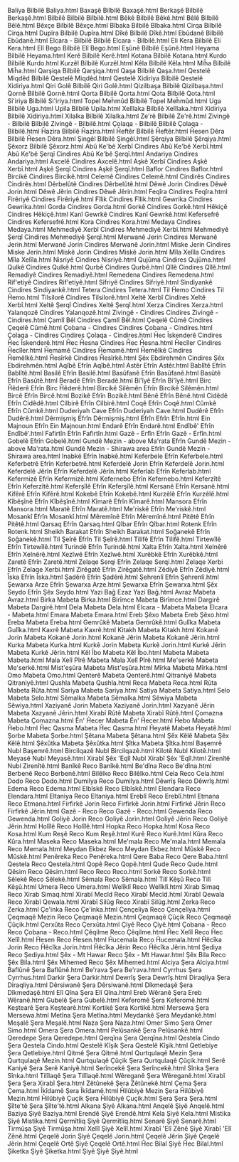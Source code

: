 Baliya	Bilbilê	Baliya.html
Baxaşê	Bilbilê	Baxaşê.html
Berkaşê	Bilbilê	Berkaşê.html
Bilbilê	Bilbilê	Bilbilê.html
Bêkê	Bilbilê	Bêkê.html
Bêlê	Bilbilê	Bêlê.html
Bêxçe	Bilbilê	Bêxçe.html
Bîbaka	Bilbilê	Bîbaka.html
Cirqa	Bilbilê	Cirqa.html
Dupîra	Bilbilê	Dupîra.html
Dîkê	Bilbilê	Dîkê.html
Ebûdanê	Bilbilê	Ebûdanê.html
Elcara - Bilbilê	Bilbilê	Elcara - Bilbilê.html
Eli Kera	Bilbilê	Eli Kera.html
Elî Bego	Bilbilê	Elî Bego.html
Eşûnê	Bilbilê	Eşûnê.html
Heyama	Bilbilê	Heyama.html
Kerê	Bilbilê	Kerê.html
Kotana	Bilbilê	Kotana.html
Kurdo	Bilbilê	Kurdo.html
Kurzêl	Bilbilê	Kurzêl.html
Kêla	Bilbilê	Kêla.html
Miĥa	Bilbilê	Miĥa.html
Qarşiqa	Bilbilê	Qarşiqa.html
Qaşa	Bilbilê	Qaşa.html
Qestelê Miqdêd	Bilbilê	Qestelê Miqdêd.html
Qestelê Xidiriya	Bilbilê	Qestelê Xidiriya.html
Qiri Golê	Bilbilê	Qiri Golê.html
Qizilbaşa	Bilbilê	Qizilbaşa.html
Qornê	Bilbilê	Qornê.html
Qorta	Bilbilê	Qorta.html
Qota	Bilbilê	Qota.html
Si'iriya	Bilbilê	Si'iriya.html
Topel Meĥmûd	Bilbilê	Topel Meĥmûd.html
Uga	Bilbilê	Uga.html
Upila	Bilbilê	Upila.html
Xelîlaka	Bilbilê	Xelîlaka.html
Xidiriya	Bilbilê	Xidiriya.html
Xilalka	Bilbilê	Xilalka.html
Ze'rê	Bilbilê	Ze'rê.html
Zivingê - Bilbilê	Bilbilê	Zivingê - Bilbilê.html
Çolaqa - Bilbilê	Bilbilê	Çolaqa - Bilbilê.html
Ĥazira	Bilbilê	Ĥazira.html
Ĥeftêr	Bilbilê	Ĥeftêr.html
Ĥesen Dêra	Bilbilê	Ĥesen Dêra.html
Şingêl	Bilbilê	Şingêl.html
Şêrqiya	Bilbilê	Şêrqiya.html
Şêxorz	Bilbilê	Şêxorz.html
Abû Ke'bê Xerbî	Cindires	Abû Ke'bê Xerbî.html
Abû Ke'bê Şerqî	Cindires	Abû Ke'bê Şerqî.html
Andariya	Cindires	Andariya.html
Axcelê	Cindires	Axcelê.html
Aşkê Xerbî	Cindires	Aşkê Xerbî.html
Aşkê Şerqî	Cindires	Aşkê Şerqî.html
Baflor	Cindires	Baflor.html
Bircikê	Cindires	Bircikê.html
Celemê	Cindires	Celemê.html
Cindirês	Cindires	Cindirês.html
Dêrbelûtê	Cindires	Dêrbelûtê.html
Dêwê Jorin	Cindires	Dêwê Jorin.html
Dêwê Jêrin	Cindires	Dêwê Jêrin.html
Feqîra	Cindires	Feqîra.html
Firêriyê	Cindires	Firêriyê.html
Fîlik	Cindires	Fîlik.html
Gewrika	Cindires	Gewrika.html
Gorda	Cindires	Gorda.html
Gorkê	Cindires	Gorkê.html
Hêkiçê	Cindires	Hêkiçê.html
Kanî Gewrkê	Cindires	Kanî Gewrkê.html
Kefersefrê	Cindires	Kefersefrê.html
Kora	Cindires	Kora.html
Medaya	Cindires	Medaya.html
Mehmediyê Xerbî	Cindires	Mehmediyê Xerbî.html
Mehmediyê Şerqî	Cindires	Mehmediyê Şerqî.html
Merwanê Jerin	Cindires	Merwanê Jerin.html
Merwanê Jorin	Cindires	Merwanê Jorin.html
Miske Jerin	Cindires	Miske Jerin.html
Miskê Jorin	Cindires	Miskê Jorin.html
Mîla Xelîla	Cindires	Mîla Xelîla.html
Nisriyê	Cindires	Nisriyê.html
Qujûma	Cindires	Qujûma.html
Qulkê	Cindires	Qulkê.html
Qurbê	Cindires	Qurbê.html
Qîlê	Cindires	Qîlê.html
Remadiyê	Cindires	Remadiyê.html
Remedena	Cindires	Remedena.html
Rif'etiyê	Cindires	Rif'etiyê.html
Sifriyê	Cindires	Sifriyê.html
Sindiyankê	Cindires	Sindiyankê.html
Tetera	Cindires	Tetera.html
Til Ĥemo	Cindires	Til Ĥemo.html
Tilsilorê	Cindires	Tilsilorê.html
Xeltê Xerbî	Cindires	Xeltê Xerbî.html
Xeltê Şerqî	Cindires	Xeltê Şerqî.html
Xerza	Cindires	Xerza.html
Yalanqozê	Cindires	Yalanqozê.html
Zivingê - Cindires	Cindires	Zivingê - Cindires.html
Çamlî Bêl	Cindires	Çamlî Bêl.html
Çeqelê Cûmê	Cindires	Çeqelê Cûmê.html
Çobana - Cindires	Cindires	Çobana - Cindires.html
Çolaqa - Cindires	Cindires	Çolaqa - Cindires.html
Ĥec Îskenderê	Cindires	Ĥec Îskenderê.html
Ĥec Ĥesna	Cindires	Ĥec Ĥesna.html
Ĥecîler	Cindires	Ĥecîler.html
Ĥemamê	Cindires	Ĥemamê.html
Ĥemêlkê	Cindires	Ĥemêlkê.html
Ĥesîrkê	Cindires	Ĥesîrkê.html
Şêx Ebdirehmên	Cindires	Şêx Ebdirehmên.html
Aqîbê	Efrîn	Aqîbê.html
Astêr	Efrîn	Astêr.html
Bablîtê	Efrîn	Bablîtê.html
Basilê	Efrîn	Basilê.html
Basûfanê	Efrîn	Basûfanê.html
Basûtê	Efrîn	Basûtê.html
Beradê	Efrîn	Beradê.html
Bi'îyê	Efrîn	Bi'îyê.html
Birc Ĥêderê	Efrîn	Birc Ĥêderê.html
Bircikê Silêmên	Efrîn	Bircikê Silêmên.html
Bircê	Efrîn	Bircê.html
Bozikê	Efrîn	Bozikê.html
Bênê	Efrîn	Bênê.html
Cidêdê	Efrîn	Cidêdê.html
Cilbirê	Efrîn	Cilbirê.html
Coqê	Efrîn	Coqê.html
Cûmkê	Efrîn	Cûmkê.html
Duderiyah Cave	Efrîn	Duderiyah Cave.html
Dudêrê	Efrîn	Dudêrê.html
Dêrmişmiş	Efrîn	Dêrmişmiş.html
Efrîn	Efrîn	Efrîn.html
Ein Majnoun	Efrîn	Ein Majnoun.html
Endarê	Efrîn	Endarê.html
Endîbê'	Efrîn	Endîbê'.html
Fafirtîn	Efrîn	Fafirtîn.html
Gazê - Erfîn	Efrîn	Gazê - Erfîn.html
Gobelê	Efrîn	Gobelê.html
Gundê Mezin - above Ma'rata	Efrîn	Gundê Mezin - above Ma'rata.html
Gundê Mezin - Shirawa area	Efrîn	Gundê Mezin - Shirawa area.html
Inabkê	Efrîn	Inabkê.html
Keferbele	Efrîn	Keferbele.html
Keferbetrê	Efrîn	Keferbetrê.html
Keferdelê Jorin	Efrîn	Keferdelê Jorin.html
Keferdelê Jêrîn	Efrîn	Keferdelê Jêrîn.html
Keferlab	Efrîn	Keferlab.html
Kefermizê	Efrîn	Kefermizê.html
Kefernebo	Efrîn	Kefernebo.html
Keferzîtê	Efrîn	Keferzîtê.html
Keferşîlê	Efrîn	Keferşîlê.html
Kersanê	Efrîn	Kersanê.html
Kifêrê	Efrîn	Kifêrê.html
Kokebê	Efrîn	Kokebê.html
Kurzêlê	Efrîn	Kurzêlê.html
Kîbêşînê	Efrîn	Kîbêşînê.html
Kîmarê	Efrîn	Kîmarê.html
Mansora	Efrîn	Mansora.html
Maratê	Efrîn	Maratê.html
Me'riskê	Efrîn	Me'riskê.html
Mosankî	Efrîn	Mosankî.html
Mêremînê	Efrîn	Mêremînê.html
Pitêtê	Efrîn	Pitêtê.html
Qarsaq	Efrîn	Qarsaq.html
Qîbar	Efrîn	Qîbar.html
Rotenk	Efrîn	Rotenk.html
Sheikh Barakat	Efrîn	Sheikh Barakat.html
Soĝanekê	Efrîn	Soĝanekê.html
Til Şeîrê	Efrîn	Til Şeîrê.html
Tilifê	Efrîn	Tilifê.html
Tirtewîlê	Efrîn	Tirtewîlê.html
Turindê	Efrîn	Turindê.html
Xalta	Efrîn	Xalta.html
Xelnêrê	Efrîn	Xelnêrê.html
Xezîwê	Efrîn	Xezîwê.html
Xurêbkê	Efrîn	Xurêbkê.html
Zaretê	Efrîn	Zaretê.html
Zelaqe Serqi	Efrîn	Zelaqe Serqi.html
Zelaqe Xerbi	Efrîn	Zelaqe Xerbi.html
Zirêgatê	Efrîn	Zirêgatê.html
Zêdiyê	Efrîn	Zêdiyê.html
Îska	Efrîn	Îska.html
Şadêrê	Efrîn	Şadêrê.html
Şehrenlî	Efrîn	Şehrenlî.html
Şewarxa Arze	Efrîn	Şewarxa Arze.html
Şewarxa	Efrîn	Şewarxa.html
Şêx Seydo	Efrîn	Şêx Seydo.html
Yazi Baĝ	Ezaz	Yazi Baĝ.html
Avraz	Mabeta	Avraz.html
Birka	Mabeta	Birka.html
Birîmce	Mabeta	Birîmce.html
Dargirê	Mabeta	Dargirê.html
Dela	Mabeta	Dela.html
Elcara - Mabeta	Mabeta	Elcara - Mabeta.html
Emara	Mabeta	Emara.html
Ereb Şêxo	Mabeta	Ereb Şêxo.html
Ereba	Mabeta	Ereba.html
Gemrûkê	Mabeta	Gemrûkê.html
Gulîka	Mabeta	Gulîka.html
Kaxrê	Mabeta	Kaxrê.html
Kitakh	Mabeta	Kitakh.html
Kokanê Jorin	Mabeta	Kokanê Jorin.html
Kokanê Jêrin	Mabeta	Kokanê Jêrin.html
Kurka	Mabeta	Kurka.html
Kurkê Jorin	Mabeta	Kurkê Jorin.html
Kurkê Jêrin	Mabeta	Kurkê Jêrin.html
Kêl Îbo	Mabeta	Kêl Îbo.html
Mabeta	Mabeta	Mabeta.html
Mala Xelî Pîrê	Mabeta	Mala Xelî Pîrê.html
Me'serkê	Mabeta	Me'serkê.html
Mist'eşûra	Mabeta	Mist'eşûra.html
Mîrka	Mabeta	Mîrka.html
Omo	Mabeta	Omo.html
Qenterê	Mabeta	Qenterê.html
Qitraniyê	Mabeta	Qitraniyê.html
Qushla	Mabeta	Qushla.html
Reca	Mabeta	Reca.html
Rûta	Mabeta	Rûta.html
Sariya	Mabeta	Sariya.html
Satiya	Mabeta	Satiya.html
Selo	Mabeta	Selo.html
Sêmalka	Mabeta	Sêmalka.html
Sêwiya	Mabeta	Sêwiya.html
Xaziyanê Jorin	Mabeta	Xaziyanê Jorin.html
Xazyanê Jêrin	Mabeta	Xazyanê Jêrin.html
Xirabî Rûtê	Mabeta	Xirabî Rûtê.html
Çomazna	Mabeta	Çomazna.html
Ên' Ĥecer	Mabeta	Ên' Ĥecer.html
Ĥebo	Mabeta	Ĥebo.html
Ĥec Qasma	Mabeta	Ĥec Qasma.html
Ĥeyatê	Mabeta	Ĥeyatê.html
Şorbe	Mabeta	Şorbe.html
Şêtana	Mabeta	Şêtana.html
Şêx Kêlê	Mabeta	Şêx Kêlê.html
Şêxûtka	Mabeta	Şêxûtka.html
Şîtka	Mabeta	Şîtka.html
Başemrê	Nubl	Başemrê.html
Bircilqazê	Nubl	Bircilqazê.html
Kilotê	Nubl	Kilotê.html
Meyasê	Nubl	Meyasê.html
Xirabî Şêx 'Eqîl	Nubl	Xirabî Şêx 'Eqîl.html
Zirenîtê	Nubl	Zirenîtê.html
Banîkê	Reco	Banîkê.html
Be'dîna	Reco	Be'dîna.html
Berbenê	Reco	Berbenê.html
Bilêlko	Reco	Bilêlko.html
Cela	Reco	Cela.html
Dodo	Reco	Dodo.html
Dumilya	Reco	Dumilya.html
Dêwrîş	Reco	Dêwrîş.html
Edema	Reco	Edema.html
Elbîskê	Reco	Elbîskê.html
Elendara	Reco	Elendara.html
Eltaniya	Reco	Eltaniya.html
Ereblî	Reco	Ereblî.html
Etmana	Reco	Etmana.html
Firfirkê Jorin	Reco	Firfirkê Jorin.html
Firfirkê Jêrin	Reco	Firfirkê Jêrin.html
Gazê - Reco	Reco	Gazê - Reco.html
Gewenda	Reco	Gewenda.html
Goliyê Jorin	Reco	Goliyê Jorin.html
Goliyê Jêrin	Reco	Goliyê Jêrin.html
Holîlê	Reco	Holîlê.html
Hopka	Reco	Hopka.html
Kosa	Reco	Kosa.html
Kum Reşê	Reco	Kum Reşê.html
Kurê	Reco	Kurê.html
Kûra	Reco	Kûra.html
Maseka	Reco	Maseka.html
Me'mala	Reco	Me'mala.html
Memala	Reco	Memala.html
Meydan Ekbez	Reco	Meydan Ekbez.html
Mûskê	Reco	Mûskê.html
Penêreka	Reco	Penêreka.html
Qere Baba	Reco	Qere Baba.html
Qestela	Reco	Qestela.html
Qopê	Reco	Qopê.html
Qude	Reco	Qude.html
Qêsim	Reco	Qêsim.html
Reco	Reco	Reco.html
Sorkê	Reco	Sorkê.html
Sêlekê	Reco	Sêlekê.html
Sêmala	Reco	Sêmala.html
Tilî Kêşû	Reco	Tilî Kêşû.html
Umera	Reco	Umera.html
Welîklî	Reco	Welîklî.html
Xirab Simaq	Reco	Xirab Simaq.html
Xirabî Mecîd	Reco	Xirabî Mecîd.html
Xirabî Qewala	Reco	Xirabî Qewala.html
Xirabî Silûg	Reco	Xirabî Silûg.html
Zerka	Reco	Zerka.html
Çe'inka	Reco	Çe'inka.html
Çençeliya	Reco	Çençeliya.html
Çeqmaqê Mezin	Reco	Çeqmaqê Mezin.html
Çeqmaqê Çûçik	Reco	Çeqmaqê Çûçik.html
Çerxûta	Reco	Çerxûta.html
Çiyê	Reco	Çiyê.html
Çobana - Reco	Reco	Çobana - Reco.html
Çêqilme	Reco	Çêqilme.html
Ĥec Xelîl	Reco	Ĥec Xelîl.html
Ĥesen	Reco	Ĥesen.html
Ĥucemala	Reco	Ĥucemala.html
Ĥêcîka Jorin	Reco	Ĥêcîka Jorin.html
Ĥêcîka Jêrin	Reco	Ĥêcîka Jêrin.html
Şediya	Reco	Şediya.html
Şêx - Mt Hawar	Reco	Şêx - Mt Hawar.html
Şêx Bila	Reco	Şêx Bila.html
Şêx Mihemed	Reco	Şêx Mihemed.html
Alciya	Şera	Alciya.html
Baflûnê	Şera	Baflûnê.html
Be'rava	Şera	Be'rava.html
Cyrrhus	Şera	Cyrrhus.html
Darkir	Şera	Darkir.html
Dewrîş	Şera	Dewrîş.html
Diraqliya	Şera	Diraqliya.html
Dêrsiwanê	Şera	Dêrsiwanê.html
Dîkmedaşê	Şera	Dîkmedaşê.html
Elî Qîna	Şera	Elî Qîna.html
Ereb Wêranê	Şera	Ereb Wêranê.html
Gubelê	Şera	Gubelê.html
Keferomê	Şera	Keferomê.html
Keştearê	Şera	Keştearê.html
Kortikê	Şera	Kortikê.html
Mersewa	Şera	Mersewa.html
Metîna	Şera	Metîna.html
Meydankê	Şera	Meydankê.html
Meşalê	Şera	Meşalê.html
Naza	Şera	Naza.html
Omer Simo	Şera	Omer Simo.html
Omera	Şera	Omera.html
Pelûsankê	Şera	Pelûsankê.html
Qeredepe	Şera	Qeredepe.html
Qerqîna	Şera	Qerqîna.html
Qestela Cindo	Şera	Qestela Cindo.html
Qestelê Kîşik	Şera	Qestelê Kîşik.html
Qetlebiye	Şera	Qetlebiye.html
Qitmê	Şera	Qitmê.html
Qurtqulaqê Mezin	Şera	Qurtqulaqê Mezin.html
Qurtqulaqê Çûçik	Şera	Qurtqulaqê Çûçik.html
Serê Kaniyê	Şera	Serê Kaniyê.html
Serîncekê	Şera	Serîncekê.html
Sînka	Şera	Sînka.html
Tilîlaqê	Şera	Tilîlaqê.html
Wêreganê	Şera	Wêreganê.html
Xirabî Şera	Şera	Xirabî Şera.html
Zêtûnekê	Şera	Zêtûnekê.html
Çema	Şera	Çema.html
Îkîdamê	Şera	Îkîdamê.html
Ĥilûbiyê Mezin	Şera	Ĥilûbiyê Mezin.html
Ĥilûbiyê Çuçik	Şera	Ĥilûbiyê Çuçik.html
Şera	Şera	Şera.html
Şîlte'tê	Şera	Şîlte'tê.html
Alkana	Şiyê	Alkana.html
Anqelê	Şiyê	Anqelê.html
Baziya	Şiyê	Baziya.html
Erendê	Şiyê	Erendê.html
Kela	Şiyê	Kela.html
Mistika	Şiyê	Mistika.html
Qermîtliq	Şiyê	Qermîtliq.html
Senarê	Şiyê	Senarê.html
Tirmûşa	Şiyê	Tirmûşa.html
Xelîl	Şiyê	Xelîl.html
Xirabî 'Elî Zênê	Şiyê	Xirabî 'Elî Zênê.html
Çeqelê Jorin	Şiyê	Çeqelê Jorin.html
Çeqelê Jêrin	Şiyê	Çeqelê Jêrin.html
Çeqelê Ortê	Şiyê	Çeqelê Ortê.html
Ĥec Bilal	Şiyê	Ĥec Bilal.html
Şiketka	Şiyê	Şiketka.html
Şiyê	Şiyê	Şiyê.html
